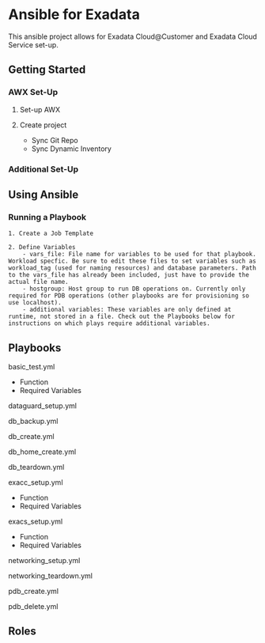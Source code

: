 # Ansible for Exadata

This ansible project allows for Exadata Cloud@Customer and Exadata Cloud Service set-up. 

## Getting Started

### AWX Set-Up

1. Set-up AWX

2. Create project
    - Sync Git Repo
    - Sync Dynamic Inventory

### Additional Set-Up


## Using Ansible

### Running a Playbook
 
    1. Create a Job Template
    
    2. Define Variables
        - vars_file: File name for variables to be used for that playbook. Workload specfic. Be sure to edit these files to set variables such as workload_tag (used for naming resources) and database parameters. Path to the vars_file has already been included, just have to provide the actual file name. 
        - hostgroup: Host group to run DB operations on. Currently only required for PDB operations (other playbooks are for provisioning so use localhost).
        - additional variables: These variables are only defined at runtime, not stored in a file. Check out the Playbooks below for instructions on which plays require additional variables.

## Playbooks

basic_test.yml
- Function
- Required Variables

dataguard_setup.yml

db_backup.yml

db_create.yml

db_home_create.yml

db_teardown.yml

exacc_setup.yml
- Function
- Required Variables

exacs_setup.yml
- Function
- Required Variables

networking_setup.yml

networking_teardown.yml

pdb_create.yml

pdb_delete.yml



## Roles